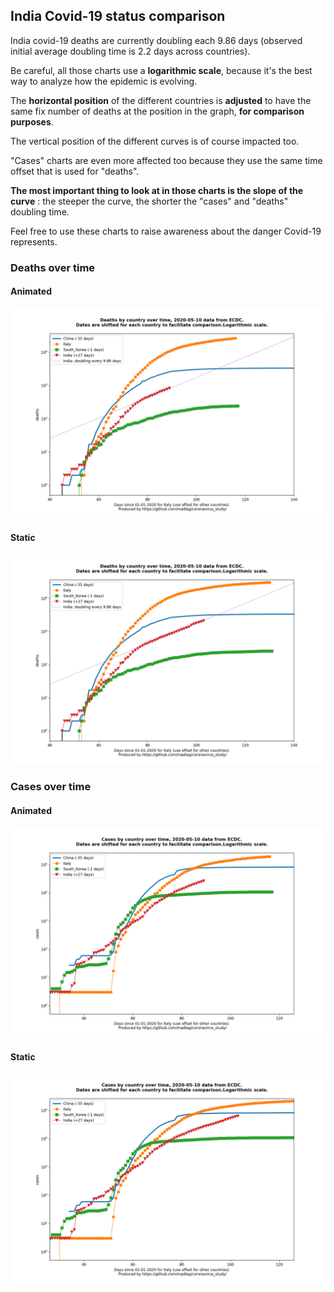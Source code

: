 ## India Covid-19 status comparison 

India covid-19 deaths are currently doubling each 9.86 days (observed initial average doubling time is 2.2 days across countries).



Be careful, all those charts use a **logarithmic scale**, because it's the best way to analyze how the epidemic is evolving.
 
The **horizontal position** of the different countries is **adjusted** to have the same fix number of deaths at the position in the graph, **for comparison purposes**.

The vertical position of the different curves is of course impacted too.

"Cases" charts are even more affected too because they use the same time offset that is used for "deaths".

**The most important thing to look at in those charts is the slope of the curve** : the steeper the curve, the shorter the "cases" and "deaths" doubling time.

Feel free to use these charts to raise awareness about the danger Covid-19 represents. 


 
### Deaths over time
 
#### Animated
![India covid-19 deaths animated chart](https://raw.githubusercontent.com/madlag/coronavirus_study/master/notebooks/graphs/2020-05-10/countries/India/2020-05-10_India_deaths.gif "India covid-19 deaths animated chart")   
 
#### Static
![India covid-19 deaths static chart](https://raw.githubusercontent.com/madlag/coronavirus_study/master/notebooks/graphs/2020-05-10/countries/India/2020-05-10_India_deaths.png "India covid-19 deaths static chart")   

 
### Cases over time
 
#### Animated
![India covid-19 cases animated chart](https://raw.githubusercontent.com/madlag/coronavirus_study/master/notebooks/graphs/2020-05-10/countries/India/2020-05-10_India_cases.gif "India covid-19 cases animated chart")   
 
#### Static
![India covid-19 cases static chart](https://raw.githubusercontent.com/madlag/coronavirus_study/master/notebooks/graphs/2020-05-10/countries/India/2020-05-10_India_cases.png "India covid-19 cases static chart")   

